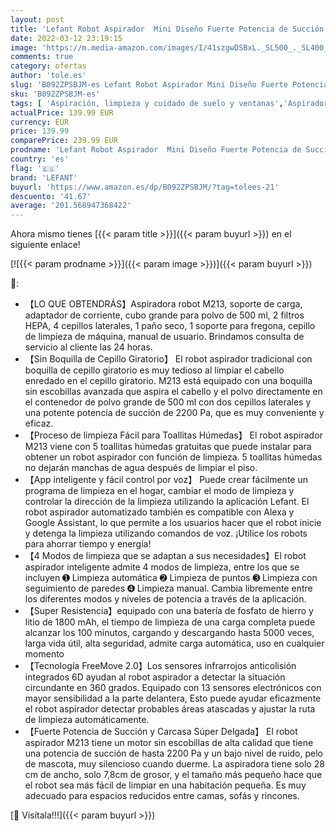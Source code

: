```yaml
---
layout: post
title: 'Lefant Robot Aspirador  Mini Diseño Fuerte Potencia de Succión 2200Pa con Trapeador de Piso  Sensor de Colisión 6D  Wi-Fi / App / Alexa  Ideal para Pelo de Animal  Alfombras y Pisos Duros  M213'
date: 2022-03-12 23:19:15
image: 'https://m.media-amazon.com/images/I/41szgwDSBxL._SL500_._SL400_.jpg'
comments: true
category: ofertas
author: 'tole.es'
slug: 'B092ZPSBJM-es Lefant Robot Aspirador Mini Diseño Fuerte Potencia de...'
sku: 'B092ZPSBJM-es'
tags: [ 'Aspiración, limpieza y cuidado de suelo y ventanas','Aspiradoras','Hogar y cocina','Robots aspiradores','alexa','lefant', ]
actualPrice: 139.99 EUR
currency: EUR
price: 139.99
comparePrice: 239.99 EUR
prodname: 'Lefant Robot Aspirador  Mini Diseño Fuerte Potencia de Succión 2200Pa con Trapeador de Piso  Sensor de Colisión 6D  Wi-Fi / App / Alexa  Ideal para Pelo de Animal  Alfombras y Pisos Duros  M213'
country: 'es'
flag: '🇪🇸'
brand: 'LEFANT'
buyurl: 'https://www.amazon.es/dp/B092ZPSBJM/?tag=tolees-21'
descuento: '41.67'
average: '201.568947368422'
---
```


Ahora mismo tienes [{{< param title >}}]({{< param buyurl >}}) en el siguiente enlace!

[![{{< param prodname >}}]({{< param image >}})]({{< param buyurl >}})

🔎:

- 【LO QUE OBTENDRÁS】Aspiradora robot M213, soporte de carga, adaptador de corriente, cubo grande para polvo de 500 ml, 2 filtros HEPA, 4 cepillos laterales, 1 paño seco, 1 soporte para fregona, cepillo de limpieza de máquina, manual de usuario. Brindamos consulta de servicio al cliente las 24 horas.
- 【Sin Boquilla de Cepillo Giratorio】 El robot aspirador tradicional con boquilla de cepillo giratorio es muy tedioso al limpiar el cabello enredado en el cepillo giratorio. M213 está equipado con una boquilla sin escobillas avanzada que aspira el cabello y el polvo directamente en el contenedor de polvo grande de 500 ml con dos cepillos laterales y una potente potencia de succión de 2200 Pa, que es muy conveniente y eficaz.
- 【Proceso de limpieza Fácil para Toallitas Húmedas】 El robot aspirador M213 viene con 5 toallitas húmedas gratuitas que puede instalar para obtener un robot aspirador con función de limpieza. 5 toallitas húmedas no dejarán manchas de agua después de limpiar el piso.
- 【App inteligente y fácil control por voz】 Puede crear fácilmente un programa de limpieza en el hogar, cambiar el modo de limpieza y controlar la dirección de la limpieza utilizando la aplicación Lefant. El robot aspirador automatizado también es compatible con Alexa y Google Assistant, lo que permite a los usuarios hacer que el robot inicie y detenga la limpieza utilizando comandos de voz. ¡Utilice los robots para ahorrar tiempo y energía!
- 【4 Modos de limpieza que se adaptan a sus necesidades】El robot aspirador inteligente admite 4 modos de limpieza, entre los que se incluyen ➊ Limpieza automática ➋ Limpieza de puntos ➌ Limpieza con seguimiento de paredes ➍ Limpieza manual. Cambia libremente entre los diferentes modos y niveles de potencia a través de la aplicación.
- 【Super Resistencia】equipado con una batería de fosfato de hierro y litio de 1800 mAh, el tiempo de limpieza de una carga completa puede alcanzar los 100 minutos, cargando y descargando hasta 5000 veces, larga vida útil, alta seguridad, admite carga automática, uso en cualquier momento
- 【Tecnología FreeMove 2.0】Los sensores infrarrojos anticolisión integrados 6D ayudan al robot aspirador a detectar la situación circundante en 360 grados. Equipado con 13 sensores electrónicos con mayor sensibilidad a la parte delantera, Esto puede ayudar eficazmente el robot aspirador detectar probables áreas atascadas y ajustar la ruta de limpieza automáticamente.
- 【Fuerte Potencia de Succión y Carcasa Súper Delgada】 El robot aspirador M213 tiene un motor sin escobillas de alta calidad que tiene una potencia de succión de hasta 2200 Pa y un bajo nivel de ruido, pelo de mascota, muy silencioso cuando duerme. La aspiradora tiene solo 28 cm de ancho, solo 7,8cm de grosor, y el tamaño más pequeño hace que el robot sea más fácil de limpiar en una habitación pequeña. Es muy adecuado para espacios reducidos entre camas, sofás y rincones.

[🛒 Visítala!!!]({{< param buyurl >}})
